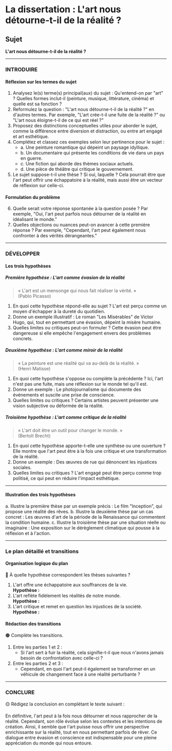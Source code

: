# La dissertation : L'art nous détourne-t-il de la réalité ?

## Sujet
**L'art nous détourne-t-il de la réalité ?**

---

### INTRODUIRE

#### Réflexion sur les termes du sujet

1. Analysez le(s) terme(s) principal(aux) du sujet : Qu'entend-on par "art" ? Quelles formes inclut-il (peinture, musique, littérature, cinéma) et quelle est sa fonction ?
2. Reformulez la question : "L'art nous détourne-t-il de la réalité ?" en d'autres termes. Par exemple, "L'art crée-t-il une fuite de la réalité ?" ou "L'art nous éloigne-t-il de ce qui est réel ?"
3. Proposez des distinctions conceptuelles utiles pour aborder le sujet, comme la différence entre diversion et distraction, ou entre art engagé et art esthétique.
4. Complétez et classez ces exemples selon leur pertinence pour le sujet :
   - a. Une peinture romantique qui dépeint un paysage idyllique.
   - b. Un documentaire qui présente les conditions de vie dans un pays en guerre.
   - c. Une fiction qui aborde des thèmes sociaux actuels.
   - d. Une pièce de théâtre qui critique le gouvernement.
5. Le sujet suppose-t-il une thèse ? Si oui, laquelle ? Cela pourrait être que l'art peut offrir une échappatoire à la réalité, mais aussi être un vecteur de réflexion sur celle-ci.

#### Formulation du problème

6. Quelle serait votre réponse spontanée à la question posée ? Par exemple, "Oui, l'art peut parfois nous détourner de la réalité en idéalisant le monde."
7. Quelles objections ou nuances peut-on avancer à cette première réponse ? Par exemple, "Cependant, l'art peut également nous confronter à des vérités dérangeantes."

---

### DÉVELOPPER

#### Les trois hypothèses

##### Première hypothèse : L'art comme évasion de la réalité

> « L'art est un mensonge qui nous fait réaliser la vérité. »  
> (Pablo Picasso)

1. En quoi cette hypothèse répond-elle au sujet ? L'art est perçu comme un moyen d'échapper à la dureté du quotidien.
2. Donne un exemple illustratif : Le roman "Les Misérables" de Victor Hugo, qui, tout en permettant une évasion, dépeint la misère humaine.
3. Quelles limites ou critiques peut-on formuler ? Cette évasion peut être dangereuse si elle empêche l'engagement envers des problèmes concrets.

##### Deuxième hypothèse : L'art comme miroir de la réalité

> « La peinture est une réalité qui va au-delà de la réalité. »  
> (Henri Matisse)

1. En quoi cette hypothèse s'oppose ou complète la précédente ? Ici, l'art n'est pas une fuite, mais une réflexion sur le monde tel qu'il est.
2. Donne un exemple : Le photojournalisme qui documente des événements et suscite une prise de conscience.
3. Quelles limites ou critiques ? Certains artistes peuvent présenter une vision subjective ou déformée de la réalité.

##### Troisième hypothèse : L'art comme critique de la réalité

> « L'art doit être un outil pour changer le monde. »  
> (Bertolt Brecht)

1. En quoi cette hypothèse apporte-t-elle une synthèse ou une ouverture ? Elle montre que l'art peut être à la fois une critique et une transformation de la réalité.
2. Donne un exemple : Des œuvres de rue qui dénoncent les injustices sociales.
3. Quelles limites ou critiques ? L'art engagé peut être perçu comme trop politisé, ce qui peut en réduire l'impact esthétique.

---

#### Illustration des trois hypothèses

a. Illustre la première thèse par un exemple précis : Le film "Inception", qui propose une réalité des rêves.
b. Illustre la deuxième thèse par un cas concret : Les œuvres d'art de la période de la Renaissance qui commentent la condition humaine.
c. Illustre la troisième thèse par une situation réelle ou imaginaire : Une exposition sur le dérèglement climatique qui pousse à la réflexion et à l'action.

---

### Le plan détaillé et transitions

#### Organisation logique du plan

🔴 À quelle hypothèse correspondent les thèses suivantes ?

1. L'art offre une échappatoire aux souffrances de la vie.  
   **Hypothèse :**
2. L'art reflète fidèlement les réalités de notre monde.  
   **Hypothèse :**
3. L'art critique et remet en question les injustices de la société.  
   **Hypothèse :**

#### Rédaction des transitions

🟠 Complète les transitions.

1. Entre les parties 1 et 2 :  
   - Si l'art sert à fuir la réalité, cela signifie-t-il que nous n'avons jamais besoin de confrontation avec celle-ci ?
2. Entre les parties 2 et 3 :  
   - Cependant, en quoi l'art peut-il également se transformer en un véhicule de changement face à une réalité perturbante ?

---

### CONCLURE

🟡 Rédigez la conclusion en complétant le texte suivant :

En définitive, l'art peut à la fois nous détourner et nous rapprocher de la réalité. Cependant, son rôle évolue selon les contextes et les intentions de création. Ainsi, il semble que l'art puisse nous offrir une perspective enrichissante sur la réalité, tout en nous permettant parfois de rêver. Ce dialogue entre évasion et conscience est indispensable pour une pleine appréciation du monde qui nous entoure.